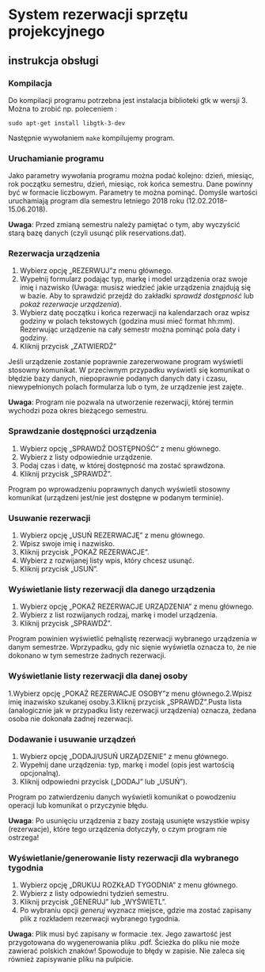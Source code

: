# System rezerwacji sprzętu projekcyjnego #

## instrukcja obsługi ##

### Kompilacja ###
Do kompilacji programu potrzebna jest instalacja biblioteki gtk w wersji 3. Można to zrobić np. poleceniem :

`sudo apt-get install libgtk-3-dev`

Następnie wywołaniem `make` kompilujemy program.

### Uruchamianie programu ###
Jako parametry wywołania programu można podać kolejno: dzień, miesiąc, rok początku semestru, dzień, miesiąc, rok końca semestru. Dane powinny być w formacie liczbowym. Parametry te można pominąć. Domyśle wartości uruchamiają program dla semestru letniego 2018 roku (12.02.2018–15.06.2018). 

**Uwaga**: Przed zmianą semestru należy pamiętać o tym, aby wyczyścić starą bazę danych (czyli usunąć plik reservations.dat).

### Rezerwacja urządzenia ###
1. Wybierz opcję „REZERWUJ”z menu głównego.
1. Wypełnij formularz podając typ, markę i model urządzenia oraz swoje imię i nazwisko (Uwaga: musisz wiedzieć jakie urządzenia znajdują się w bazie. Aby to sprawdzić przejdź do zakładki *sprawdź dostępność* lub *pokaż rezerwacje urządzenia*).
1. Wybierz datę początku i końca rezerwacji na  kalendarzach  oraz wpisz  godziny  w  polach tekstowych  (godzina musi mieć format hh:mm). Rezerwując urządzenie na cały semestr można pominąć pola daty i godziny.
1. Kliknij przycisk „ZATWIERDŹ”

Jeśli urządzenie  zostanie   poprawnie   zarezerwowane program  wyświetli  stosowny  komunikat. W przeciwnym  przypadku  wyświetli się komunikat  o błędzie bazy  danych, niepoprawnie  podanych danych daty i czasu, niewypełnionych polach formularza lub o tym, że urządzenie jest zajęte. 

**Uwaga**: Program nie pozwala na utworzenie rezerwacji, której termin wychodzi poza okres bieżącego semestru.

### Sprawdzanie dostępności urządzenia ###
1. Wybierz opcję „SPRAWDŹ DOSTĘPNOŚĆ” z menu głównego.
1. Wybierz z listy odpowiednie urządzenie.
1. Podaj czas i datę, w której dostępność ma zostać sprawdzona.
1. Kliknij przycisk „SPRAWDŹ”.

Program po wprowadzeniu poprawnych danych wyświetli stosowny komunikat (urządzeni jest/nie jest dostępne w podanym terminie).

### Usuwanie rezerwacji ###
1. Wybierz opcję „USUŃ REZERWACJĘ” z menu głównego.
1. Wpisz swoje imię i nazwisko.
1. Kliknij przycisk „POKAŻ REZERWACJE”.
1. Wybierz z rozwijanej listy wpis, który chcesz usunąć.
1. Kliknij przycisk „USUŃ”.

### Wyświetlanie listy rezerwacji dla danego urządzenia ###
1. Wybierz opcję „POKAŻ REZERWACJE URZĄDZENIA” z menu głównego.
1. Wybierz z list rozwijanych rodzaj, markę i model urządzenia.
1. Kliknij przycisk „SPRAWDŹ”.

Program powinien wyświetlić pełnąlistę rezerwacji wybranego urządzenia w danym semestrze. Wprzypadku,  gdy  nic sięnie wyświetla oznacza to, że nie dokonano w  tym semestrze żadnych rezerwacji.

### Wyświetlanie listy rezerwacji dla danej osoby ###
1.Wybierz opcję „POKAŻ REZERWACJE OSOBY”z menu głównego.2.Wpisz imię inazwisko szukanej osoby.3.Kliknij przycisk „SPRAWDŹ”.Pusta  lista  (analogicznie jak w przypadku listy rezerwacji urządzenia) oznacza, żedana  osoba  nie dokonała żadnej rezerwacji.

### Dodawanie i usuwanie urządzeń ###
1. Wybierz opcję „DODAJ/USUŃ URZĄDZENIE” z menu głównego.
1. Wypełnij dane urządzenia: typ, markę i model (opis jest wartością opcjonalną).
1. Kliknij odpowiedni przycisk („DODAJ” lub „USUŃ”).

Program  po  zatwierdzeniu  danych  wyświetli komunikat o  powodzeniu operacji  lub  komunikat o przyczynie błędu.

**Uwaga**: Po usunięciu urządzenia z bazy zostają usunięte wszystkie wpisy (rezerwacje), które tego urządzenia dotyczyły, o czym program nie ostrzega!

### Wyświetlanie/generowanie listy rezerwacji dla wybranego tygodnia ###
1. Wybierz opcję „DRUKUJ ROZKŁAD TYGODNIA” z menu głównego.
1. Wybierz z listy odpowiedni tydzień semestru.
1. Kliknij przycisk „GENERUJ” lub „WYŚWIETL”.
1. Po wybraniu  opcji *generuj* wyznacz miejsce, gdzie ma zostać zapisany plik z rozkładem rezerwacji wybranego tygodnia.

**Uwaga**: Plik musi być zapisany w formacie .tex. Jego zawartość jest przygotowana do wygenerowania pliku .pdf. Ścieżka do pliku nie może zawierać polskich znaków! Spowoduje to błędy w zapisie. Nie zaleca się również zapisywanie pliku na pulpicie.